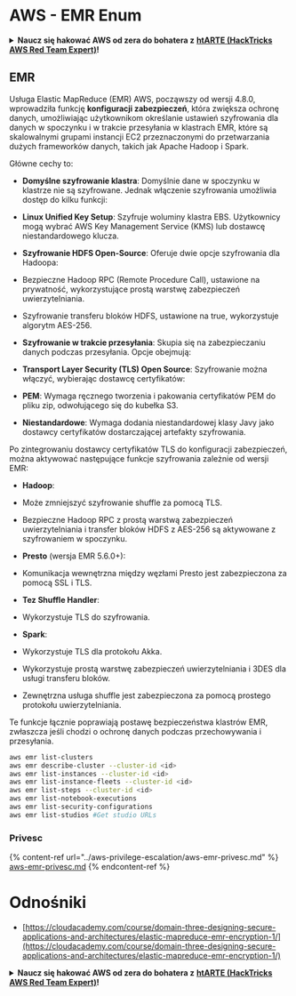 # AWS - EMR Enum

<details>

<summary><strong>Naucz się hakować AWS od zera do bohatera z</strong> <a href="https://training.hacktricks.xyz/courses/arte"><strong>htARTE (HackTricks AWS Red Team Expert)</strong></a><strong>!</strong></summary>

Inne sposoby wsparcia HackTricks:

* Jeśli chcesz zobaczyć swoją **firmę reklamowaną w HackTricks** lub **pobrać HackTricks w formacie PDF**, sprawdź [**SUBSCRIPTION PLANS**](https://github.com/sponsors/carlospolop)!
* Zdobądź [**oficjalne gadżety PEASS & HackTricks**](https://peass.creator-spring.com)
* Odkryj [**Rodzinę PEASS**](https://opensea.io/collection/the-peass-family), naszą kolekcję ekskluzywnych [**NFT**](https://opensea.io/collection/the-peass-family)
* **Dołącz do** 💬 [**grupy Discord**](https://discord.gg/hRep4RUj7f) lub [**grupy telegramowej**](https://t.me/peass) lub **śledź** nas na **Twitterze** 🐦 [**@hacktricks_live**](https://twitter.com/hacktricks_live)**.**
* **Podziel się swoimi sztuczkami hakerskimi, przesyłając PR-y do** [**HackTricks**](https://github.com/carlospolop/hacktricks) i [**HackTricks Cloud**](https://github.com/carlospolop/hacktricks-cloud) github repos.

</details>

## EMR

Usługa Elastic MapReduce (EMR) AWS, począwszy od wersji 4.8.0, wprowadziła funkcję **konfiguracji zabezpieczeń**, która zwiększa ochronę danych, umożliwiając użytkownikom określanie ustawień szyfrowania dla danych w spoczynku i w trakcie przesyłania w klastrach EMR, które są skalowalnymi grupami instancji EC2 przeznaczonymi do przetwarzania dużych frameworków danych, takich jak Apache Hadoop i Spark.

Główne cechy to:

- **Domyślne szyfrowanie klastra**: Domyślnie dane w spoczynku w klastrze nie są szyfrowane. Jednak włączenie szyfrowania umożliwia dostęp do kilku funkcji:
- **Linux Unified Key Setup**: Szyfruje woluminy klastra EBS. Użytkownicy mogą wybrać AWS Key Management Service (KMS) lub dostawcę niestandardowego klucza.
- **Szyfrowanie HDFS Open-Source**: Oferuje dwie opcje szyfrowania dla Hadoopa:
- Bezpieczne Hadoop RPC (Remote Procedure Call), ustawione na prywatność, wykorzystujące prostą warstwę zabezpieczeń uwierzytelniania.
- Szyfrowanie transferu bloków HDFS, ustawione na true, wykorzystuje algorytm AES-256.

- **Szyfrowanie w trakcie przesyłania**: Skupia się na zabezpieczaniu danych podczas przesyłania. Opcje obejmują:
- **Transport Layer Security (TLS) Open Source**: Szyfrowanie można włączyć, wybierając dostawcę certyfikatów:
- **PEM**: Wymaga ręcznego tworzenia i pakowania certyfikatów PEM do pliku zip, odwołującego się do kubełka S3.
- **Niestandardowe**: Wymaga dodania niestandardowej klasy Javy jako dostawcy certyfikatów dostarczającej artefakty szyfrowania.

Po zintegrowaniu dostawcy certyfikatów TLS do konfiguracji zabezpieczeń, można aktywować następujące funkcje szyfrowania zależnie od wersji EMR:

- **Hadoop**:
- Może zmniejszyć szyfrowanie shuffle za pomocą TLS.
- Bezpieczne Hadoop RPC z prostą warstwą zabezpieczeń uwierzytelniania i transfer bloków HDFS z AES-256 są aktywowane z szyfrowaniem w spoczynku.

- **Presto** (wersja EMR 5.6.0+):
- Komunikacja wewnętrzna między węzłami Presto jest zabezpieczona za pomocą SSL i TLS.

- **Tez Shuffle Handler**:
- Wykorzystuje TLS do szyfrowania.

- **Spark**:
- Wykorzystuje TLS dla protokołu Akka.
- Wykorzystuje prostą warstwę zabezpieczeń uwierzytelniania i 3DES dla usługi transferu bloków.
- Zewnętrzna usługa shuffle jest zabezpieczona za pomocą prostego protokołu uwierzytelniania.

Te funkcje łącznie poprawiają postawę bezpieczeństwa klastrów EMR, zwłaszcza jeśli chodzi o ochronę danych podczas przechowywania i przesyłania.
```bash
aws emr list-clusters
aws emr describe-cluster --cluster-id <id>
aws emr list-instances --cluster-id <id>
aws emr list-instance-fleets --cluster-id <id>
aws emr list-steps --cluster-id <id>
aws emr list-notebook-executions
aws emr list-security-configurations
aws emr list-studios #Get studio URLs
```
### Privesc

{% content-ref url="../aws-privilege-escalation/aws-emr-privesc.md" %}
[aws-emr-privesc.md](../aws-privilege-escalation/aws-emr-privesc.md)
{% endcontent-ref %}

# Odnośniki
* [https://cloudacademy.com/course/domain-three-designing-secure-applications-and-architectures/elastic-mapreduce-emr-encryption-1/](https://cloudacademy.com/course/domain-three-designing-secure-applications-and-architectures/elastic-mapreduce-emr-encryption-1/)

<details>

<summary><strong>Naucz się hakować AWS od zera do bohatera z</strong> <a href="https://training.hacktricks.xyz/courses/arte"><strong>htARTE (HackTricks AWS Red Team Expert)</strong></a><strong>!</strong></summary>

Inne sposoby wsparcia HackTricks:

* Jeśli chcesz zobaczyć swoją **firmę reklamowaną w HackTricks** lub **pobrać HackTricks w formacie PDF**, sprawdź [**SUBSCRIPTION PLANS**](https://github.com/sponsors/carlospolop)!
* Zdobądź [**oficjalne gadżety PEASS & HackTricks**](https://peass.creator-spring.com)
* Odkryj [**Rodzinę PEASS**](https://opensea.io/collection/the-peass-family), naszą kolekcję ekskluzywnych [**NFT**](https://opensea.io/collection/the-peass-family)
* **Dołącz do** 💬 [**grupy Discord**](https://discord.gg/hRep4RUj7f) lub [**grupy telegramowej**](https://t.me/peass) lub **śledź** nas na **Twitterze** 🐦 [**@hacktricks_live**](https://twitter.com/hacktricks_live)**.**
* **Podziel się swoimi sztuczkami hakerskimi, przesyłając PR-y do** [**HackTricks**](https://github.com/carlospolop/hacktricks) i [**HackTricks Cloud**](https://github.com/carlospolop/hacktricks-cloud) github repos.

</details>
